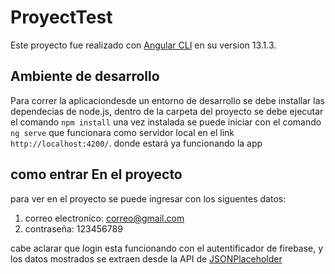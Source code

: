 # ProyectTest

Este proyecto fue realizado con [Angular CLI](https://github.com/angular/angular-cli) en su version 13.1.3.

## Ambiente de desarrollo

Para correr la aplicaciondesde un entorno de desarrollo se debe installar las dependecias de node.js, dentro de la carpeta del proyecto se debe ejecutar el comando `npm install` una vez instalada se puede iniciar con el comando `ng serve` que funcionara como servidor local en el link `http://localhost:4200/`. donde estará ya funcionando la app

## como entrar En el proyecto

para ver en el proyecto se puede ingresar con los siguentes datos:

1. correo electronico: correo@gmail.com
2. contraseña: 123456789

cabe aclarar que login esta funcionando con el autentificador de firebase, y los datos mostrados se extraen desde la API de [JSONPlaceholder](https://jsonplaceholder.typicode.com)
